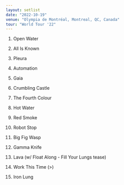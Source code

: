 ```yaml
---
layout: setlist
date: "2022-10-19"
venue: "Olympia de Montréal, Montreal, QC, Canada"
tour: "World Tour '22"
---
```



 1. Open Water

 2. All Is Known

 3. Pleura

 4. Automation

 5. Gaia

 6. Crumbling Castle

 7. The Fourth Colour

 8. Hot Water

 9. Red Smoke

10. Robot Stop

11. Big Fig Wasp

12. Gamma Knife

13. Lava
    (w/ Float Along - Fill Your Lungs tease)

14. Work This Time
    (>)

15. Iron Lung



